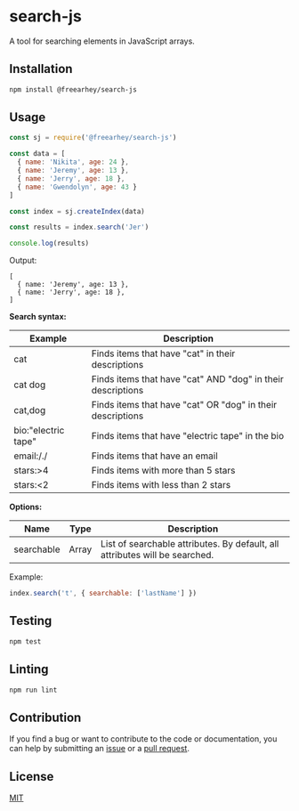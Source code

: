 # search-js

A tool for searching elements in JavaScript arrays.

## Installation

```bash
npm install @freearhey/search-js
```

## Usage

```js
const sj = require('@freearhey/search-js')

const data = [
  { name: 'Nikita', age: 24 },
  { name: 'Jeremy', age: 13 },
  { name: 'Jerry', age: 18 },
  { name: 'Gwendolyn', age: 43 }
]

const index = sj.createIndex(data)

const results = index.search('Jer')

console.log(results)
```

Output:

```
[
  { name: 'Jeremy', age: 13 },
  { name: 'Jerry', age: 18 },
]
```

**Search syntax:**

| Example             | Description                                                 |
| ------------------- | ----------------------------------------------------------- |
| cat                 | Finds items that have "cat" in their descriptions           |
| cat dog             | Finds items that have "cat" AND "dog" in their descriptions |
| cat,dog             | Finds items that have "cat" OR "dog" in their descriptions  |
| bio:"electric tape" | Finds items that have "electric tape" in the bio            |
| email:/./           | Finds items that have an email                              |
| stars:>4            | Finds items with more than 5 stars                          |
| stars:<2            | Finds items with less than 2 stars                          |

**Options:**

| Name       | Type  | Description                                                                 |
| ---------- | ----- | --------------------------------------------------------------------------- |
| searchable | Array | List of searchable attributes. By default, all attributes will be searched. |

Example:

```js
index.search('t', { searchable: ['lastName'] })
```

## Testing

```bash
npm test
```

## Linting

```bash
npm run lint
```

## Contribution

If you find a bug or want to contribute to the code or documentation, you can help by submitting an [issue](https://github.com/freearhey/search-js/issues) or a [pull request](https://github.com/freearhey/search-js/pulls).

## License

[MIT](LICENSE)
